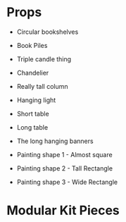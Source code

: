 
# Props

- Circular bookshelves
- Book Piles
- Triple candle thing
- Chandelier
- Really tall column
- Hanging light
- Short table
- Long table

- The long hanging banners
- Painting shape 1 - Almost square
- Painting shape 2 - Tall Rectangle
- Painting shape 3 - Wide Rectangle

# Modular Kit Pieces
